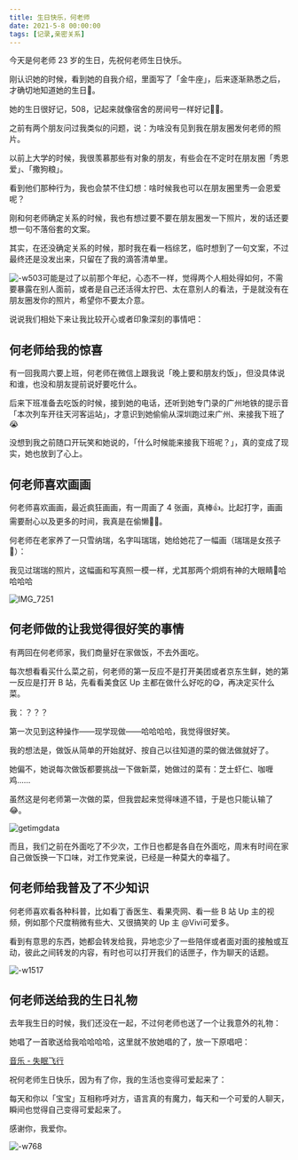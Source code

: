 ```yaml
---
title: 生日快乐，何老师          
date: 2021-5-8 00:00:00    
tags: [记录,亲密关系]            
---
```



今天是何老师 23 岁的生日，先祝何老师生日快乐。

刚认识她的时候，看到她的自我介绍，里面写了「金牛座」，后来逐渐熟悉之后，才确切地知道她的生日🎂。

她的生日很好记，508，记起来就像宿舍的房间号一样好记🤦‍♂️。

之前有两个朋友问过我类似的问题，说：为啥没有见到我在朋友圈发何老师的照片。

以前上大学的时候，我很羡慕那些有对象的朋友，有些会在不定时在朋友圈「秀恩爱」、「撒狗粮」。

看到他们那种行为，我也会禁不住幻想：啥时候我也可以在朋友圈里秀一会恩爱呢？

刚和何老师确定关系的时候，我也有想过要不要在朋友圈发一下照片，发的话还要想一句不落俗套的文案。

其实，在还没确定关系的时候，那时我在看一档综艺，临时想到了一句文案，不过最终还是没发出来，只留在了我的滴答清单里。

![-w503](https://article-picbed-1302715071.cos.ap-guangzhou.myqcloud.com/2021/05/07/16203950068775.jpg)可能是过了以前那个年纪，心态不一样，觉得两个人相处得如何，不需要暴露在别人面前，或者是自己还活得太拧巴、太在意别人的看法，于是就没有在朋友圈发你的照片，希望你不要太介意。

说说我们相处下来让我比较开心或者印象深刻的事情吧：

## 何老师给我的惊喜

有一回我周六要上班，何老师在微信上跟我说「晚上要和朋友约饭」，但没具体说和谁，也没和朋友提前说好要吃什么。

后来下班准备去吃饭的时候，接到她的电话，还听到她专门录的广州地铁的提示音「本次列车开往天河客运站」，才意识到她偷偷从深圳跑过来广州、来接我下班了😭

没想到我之前随口开玩笑和她说的，「什么时候能来接我下班呢？」，真的变成了现实，她也放到了心上。

## 何老师喜欢画画

何老师喜欢画画，最近疯狂画画，有一周画了 4 张画，真棒👍。比起打字，画画需要耐心以及更多的时间，我真是在偷懒🤦‍♂️。

何老师在老家养了一只雪纳瑞，名字叫瑞瑞，她给她花了一幅画（瑞瑞是女孩子👧）：

我见过瑞瑞的照片，这幅画和写真照一模一样，尤其那两个炯炯有神的大眼睛👀哈哈哈哈

![IMG_7251](https://article-picbed-1302715071.cos.ap-guangzhou.myqcloud.com/2021/05/07/img7251.jpg)

## 何老师做的让我觉得很好笑的事情

有两回在何老师家，我们商量好在家做饭，不去外面吃。

每次想看看买什么菜之前，何老师的第一反应不是打开美团或者京东生鲜，她的第一反应是打开 B 站，先看看美食区 Up 主都在做什么好吃的😋，再决定买什么菜。

我：？？？

第一次见到这种操作——现学现做——哈哈哈哈，我觉得很好笑。

我的想法是，做饭从简单的开始就好、按自己以往知道的菜的做法做就好了。

她偏不，她说每次做饭都要挑战一下做新菜，她做过的菜有：芝士虾仁、咖喱鸡……

虽然这是何老师第一次做的菜，但我尝起来觉得味道不错，于是也只能认输了😂。

![getimgdata](https://article-picbed-1302715071.cos.ap-guangzhou.myqcloud.com/2021/05/07/getimgdata.gif)

而且，我们之前在外面吃了不少次，工作日也都是各自在外面吃，周末有时间在家自己做饭换一下口味，对工作党来说，已经是一种莫大的幸福了。

## 何老师给我普及了不少知识

何老师喜欢看各种科普，比如看丁香医生、看果壳网、看一些 B 站 Up 主的视频，例如那个尺度稍微有些大、又很搞笑的 Up 主 @Vivi可爱多。

看到有意思的东西，她都会转发给我，异地恋少了一些陪伴或者面对面的接触或互动，彼此之间转发的内容，有时也可以打开我们的话匣子，作为聊天的话题。

![-w1517](https://article-picbed-1302715071.cos.ap-guangzhou.myqcloud.com/2021/05/07/16203970948837.jpg)

## 何老师送给我的生日礼物

去年我生日的时候，我们还没在一起，不过何老师也送了一个让我意外的礼物：

她唱了一首歌送给我哈哈哈哈，这里就不放她唱的了，放一下原唱吧：

[音乐 - 失眠飞行](https://music.163.com/#/song?id=1365898499)   

祝何老师生日快乐，因为有了你，我的生活也变得可爱起来了：

每天和你以「宝宝」互相称呼对方，语言真的有魔力，每天和一个可爱的人聊天，瞬间也觉得自己变得可爱起来了。

感谢你，我爱你。

![-w768](https://article-picbed-1302715071.cos.ap-guangzhou.myqcloud.com/2021/05/07/16204014798699.jpg)








